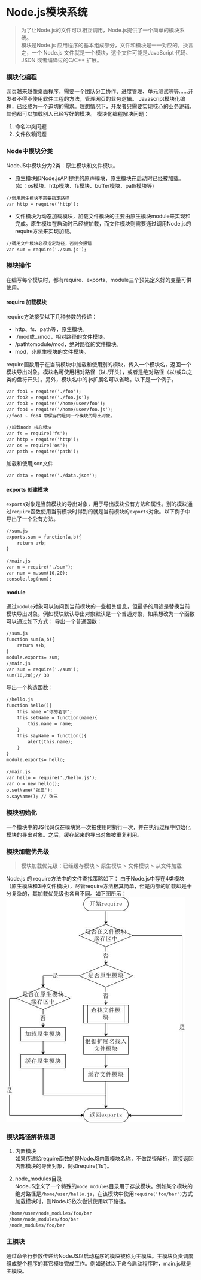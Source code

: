 # Node.js模块系统
>为了让Node.js的文件可以相互调用，Node.js提供了一个简单的模块系统。  
>模块是Node.js 应用程序的基本组成部分，文件和模块是一一对应的。换言之，一个 Node.js 文件就是一个模块，这个文件可能是JavaScript 代码、JSON 或者编译过的C/C++ 扩展。

### 模块化编程
网页越来越像桌面程序，需要一个团队分工协作、进度管理、单元测试等等......开发者不得不使用软件工程的方法，管理网页的业务逻辑。
Javascript模块化编程，已经成为一个迫切的需求。理想情况下，开发者只需要实现核心的业务逻辑，其他都可以加载别人已经写好的模块。
模块化编程解决问题：
1. 命名冲突问题
2. 文件依赖问题

### Node中模块分类
NodeJS中模块分为2类：原生模块和文件模块。
- 原生模块即Node.jsAPI提供的原声模块，原生模块在启动时已经被加载。(如：os模块、http模块、fs模块、buffer模块、path模块等)
```
//调用原生模块不需要指定路径
var http = require('http');
```
- 文件模块为动态加载模块，加载文件模块的主要由原生模块module来实现和完成。原生模块在启动时已经被加载，而文件模块则需要通过调用Node.js的require方法来实现加载。
```
//调用文件模块必须指定路径，否则会报错
var sum = require('./sum.js');
```

### 模块操作
在编写每个模块时，都有require、exports、module三个预先定义好的变量可供使用。

#### require 加载模块
require方法接受以下几种参数的传递：
- http、fs、path等，原生模块。
- ./mod或../mod，相对路径的文件模块。
- /pathtomodule/mod，绝对路径的文件模块。
- mod，非原生模块的文件模块。

require函数用于在当前模块中加载和使用别的模块，传入一个模块名，返回一个模块导出对象。模块名可使用相对路径（以./开头），或者是绝对路径（以/或C:之类的盘符开头）。另外，模块名中的.js扩展名可以省略。以下是一个例子。
```
var foo1 = require('./foo');
var foo2 = require('./foo.js');
var foo3 = require('/home/user/foo');
var foo4 = require('/home/user/foo.js');
//foo1 ~ foo4 中保存的是同一个模块的导出对象。
```
```
//加载node 核心模块
var fs = require('fs');
var http = require('http');
var os = require('os');
var path = require('path');
```
加载和使用json文件
```
var data = require('./data.json');
```

#### exports 创建模块
`exports`对象是当前模块的导出对象，用于导出模块公有方法和属性。别的模块通过`require`函数使用当前模块时得到的就是当前模块的`exports`对象。以下例子中导出了一个公有方法。
```
//sum.js
exports.sum = function(a,b){
    return a+b;
}

//main.js
var m = require("./sum");
var num = m.sum(10,20);
console.log(num);
```
#### module
通过`module`对象可以访问到当前模块的一些相关信息，但最多的用途是替换当前模块导出对象。例如模块默认导出对象默认是一个普通对象，如果想改为一个函数可以通过如下方式：
导出一个普通函数：
```
//sum.js
function sum(a,b){
    return a+b;
}
module.exports= sum;
//main.js
var sum = require('./sum');
sum(10,20);// 30
```
导出一个构造函数：
```
//hello.js
function hello(){
    this.name ="你的名字";
    this.setName = function(name){
        this.name = name;
    }
    this.sayName = function(){
        alert(this.name);
    }
}
module.exports= hello;

//main.js
var hello = require('./hello.js');
var o = new hello();
o.setName('张三');
o.sayName(); // 张三
```

### 模块初始化
一个模块中的JS代码仅在模块第一次被使用时执行一次，并在执行过程中初始化模块的导出对象。之后，缓存起来的导出对象被重复利用。

### 模块加载优先级
> 模块加载优先级：已经缓存模块 > 原生模块 > 文件模块 > 从文件加载   

Node.js 的 require方法中的文件查找策略如下：
由于Node.js中存在4类模块（原生模块和3种文件模块），尽管require方法极其简单，但是内部的加载却是十分复杂的，其加载优先级也各自不同。如下图所示：
![模块加载策略](images/nodejs-require.jpg)

### 模块路径解析规则
1. 内置模块  
如果传递给require函数的是NodeJS内置模块名称，不做路径解析，直接返回内部模块的导出对象，例如require('fs')。

2. node_modules目录  
NodeJS定义了一个特殊的`node_modules`目录用于存放模块。例如某个模块的绝对路径是`/home/user/hello.js`，在该模块中使用`require('foo/bar')`方式加载模块时，则NodeJS依次尝试使用以下路径。
```
 /home/user/node_modules/foo/bar
 /home/node_modules/foo/bar
 /node_modules/foo/bar
 ```  

### 主模块
通过命令行参数传递给NodeJS以启动程序的模块被称为主模块。主模块负责调度组成整个程序的其它模块完成工作。例如通过以下命令启动程序时，main.js就是主模块。
